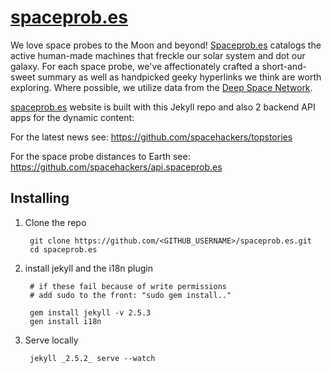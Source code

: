 # [spaceprob.es](http://spaceprob.es)

We love space probes to the Moon and beyond! [Spaceprob.es](http://spaceprob.es)
catalogs the active human-made machines that freckle our solar system and dot our
galaxy. For each space probe, we've affectionately crafted a short-and-sweet
summary as well as handpicked geeky hyperlinks we think are worth exploring.
Where possible, we utilize data from the [Deep Space Network](https://eyes.nasa.gov/dsn/dsn.html).


[spaceprob.es](http://spaceprobe.es) website is built with this Jekyll repo and also 2 backend API apps for the dynamic content: 

For the latest news see: <https://github.com/spacehackers/topstories>

For the space probe distances to Earth see: <https://github.com/spacehackers/api.spaceprob.es>


## Installing

1. Clone the repo

        git clone https://github.com/<GITHUB_USERNAME>/spaceprob.es.git
        cd spaceprob.es


2. install jekyll and the i18n plugin

        # if these fail because of write permissions
        # add sudo to the front: "sudo gem install.."
        
        gem install jekyll -v 2.5.3
        gen install i18n


3. Serve locally

        jekyll _2.5.2_ serve --watch


        
